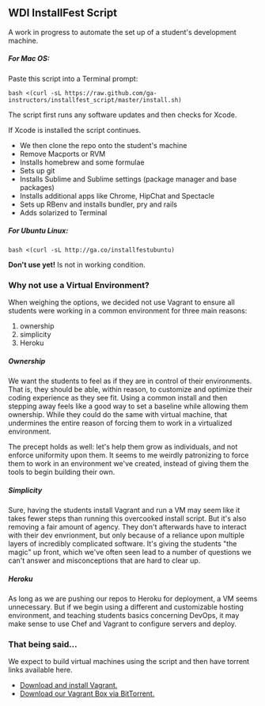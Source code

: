 ## WDI InstallFest Script

A work in progress to automate the set up of a student's development machine.

##### For Mac OS:

Paste this script into a Terminal prompt:

```
bash <(curl -sL https://raw.github.com/ga-instructors/installfest_script/master/install.sh)
```

The script first runs any software updates and then checks for Xcode.

If Xcode is installed the script continues.

- We then clone the repo onto the student's machine
- Remove Macports or RVM
- Installs homebrew and some formulae
- Sets up git
- Installs Sublime and Sublime settings (package manager and base packages)
- Installs additional apps like Chrome, HipChat and Spectacle
- Sets up RBenv and installs bundler, pry and rails
- Adds solarized to Terminal

##### For Ubuntu Linux:

```
bash <(curl -sL http://ga.co/installfestubuntu)
```

**Don't use yet!** Is not in working condition.

### Why not use a Virtual Environment?

When weighing the options, we decided not use Vagrant to ensure all students were working in a common environment for three main reasons:

1. ownership
2. simplicity
3. Heroku

##### Ownership

We want the students to feel as if they are in control of their environments. That is, they should be able, within reason, to customize and optimize their coding experience as they see fit. Using a common install and then stepping away feels like a good way to set a baseline while allowing them ownership. While they could do the same with virtual machine, that undermines the entire reason of forcing them to work in a virtualized environment.

The precept holds as well: let's help them grow as individuals, and not enforce uniformity upon them. It seems to me weirdly patronizing to force them to work in an environment we've created, instead of giving them the tools to begin building their own.

##### Simplicity

Sure, having the students install Vagrant and run a VM may seem like it takes fewer steps than running this overcooked install script. But it's also removing a fair amount of agency. They don't afterwards have to interact with their dev envrionment, but only because of a reliance upon multiple layers of incredibly complicated software. It's giving the students "the magic" up front, which we've often seen lead to a number of questions we can't answer and misconceptions that are hard to clear up.

##### Heroku

As long as we are pushing our repos to Heroku for deployment, a VM seems unnecessary. But if we begin using a different and customizable hosting environment, and teaching students basics concerning DevOps, it may make sense to use Chef and Vagrant to configure servers and deploy.

### That being said...

We expect to build virtual machines using the script and then have torrent links available here.

* [Download and install Vagrant.][vagrant]
* [Download our Vagrant Box via BitTorrent.][torrent]

[vagrant]: http://www.vagrantup.com/downloads  "Vagrant"
[torrent]: http://example.com/  "GABox"
